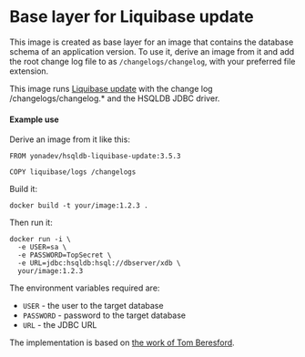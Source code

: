 Base layer for Liquibase update
==================================

This image is created as base layer for an image that contains the database schema of an application version. To use it, derive an image from it and add the root change log file to as ``/changelogs/changelog``, with your preferred file extension.

This image runs [Liquibase update](http://www.liquibase.org/documentation/update.html) with the change log /changelogs/changelog.\* and the HSQLDB JDBC driver.

#### Example use
Derive an image from it like this:
```
FROM yonadev/hsqldb-liquibase-update:3.5.3

COPY liquibase/logs /changelogs
```

Build it:
```
docker build -t your/image:1.2.3 .
```

Then run it:
```
docker run -i \
  -e USER=sa \
  -e PASSWORD=TopSecret \
  -e URL=jdbc:hsqldb:hsql://dbserver/xdb \
  your/image:1.2.3
```

The environment variables required are:

- ``USER`` - the user to the target database  
- ``PASSWORD`` - password to the target database  
- ``URL`` - the JDBC URL

The implementation is based on [the work of Tom Beresford](https://hub.docker.com/r/beresfordt/pg-liquibase-update/~/dockerfile/).
